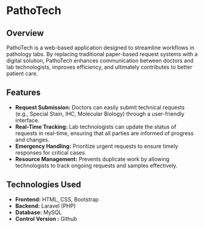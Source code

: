 # PathoTech

## Overview

PathoTech is a web-based application designed to streamline workflows in pathology labs. By replacing traditional paper-based request systems with a digital solution, PathoTech enhances communication between doctors and lab technologists, improves efficiency, and ultimately contributes to better patient care.

## Features

- **Request Submission:** Doctors can easily submit technical requests (e.g., Special Stain, IHC, Molecular Biology) through a user-friendly interface.
- **Real-Time Tracking:** Lab technologists can update the status of requests in real-time, ensuring that all parties are informed of progress and changes.
- **Emergency Handling:** Prioritize urgent requests to ensure timely responses for critical cases.
- **Resource Management:** Prevents duplicate work by allowing technologists to track ongoing requests and samples effectively.

## Technologies Used

- **Frontend:** HTML, CSS, Bootstrap
- **Backend:** Laravel (PHP)
- **Database:** MySQL
- **Control Version :** Github


